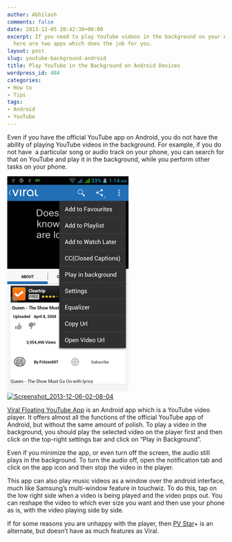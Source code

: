 ```yaml
---
author: Abhilash
comments: false
date: 2013-12-05 20:42:38+00:00
excerpt: If you need to play YouTube videos in the background on your Android phone,
  here are two apps which does the job for you.
layout: post
slug: youtube-background-android
title: Play YouTube in the Background on Android Devices
wordpress_id: 484
categories:
- How to
- Tips
tags:
- Android
- YouTube
---
```


Even if you have the official YouTube app on Android, you do not have the ability of playing YouTube videos in the background. For example, if you do not have  a particular song or audio track on your phone, you can search for that on YouTube and play it in the background, while you perform other tasks on your phone.

![Screenshot_2013-12-06-01-14-27](images/Screenshot_2013-12-06-01-14-27.png)[![Screenshot_2013-12-06-02-08-04](http://img.techcovered.org/tc/Screenshot_2013-12-06-02-08-04_thumb.png)](http://img.techcovered.org/tc/Screenshot_2013-12-06-02-08-04.png)

[Viral Floating YouTube App](https://play.google.com/store/apps/details?id=com.Mata.YTplayer) is an Android app which is a YouTube video player. It offers almost all the functions of the official YouTube app of Android, but without the same amount of polish. To play a video in the background, you should play the selected video on the player first and then click on the top-right settings bar and click on “Play in Background”.

Even if you minimize the app, or even turn off the screen, the audio still plays in the background. To turn the audio off, open the notification tab and click on the app icon and then stop the video in the player.

This app can also play music videos as a window over the android interface, much like Samsung’s multi-window feature in touchwiz. To do this, tap on the low right side when a video is being played and the video pops out. You can reshape the video to which ever size you want and then use your phone as is, with the video playing side by side.

If for some reasons you are unhappy with the player, then [PV Star](https://play.google.com/store/apps/details?id=jp.co.asbit.pvstar)+ is an alternate, but doesn’t have as much features as Viral.
